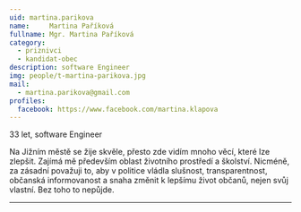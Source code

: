 ```yaml
---
uid: martina.parikova
name:     Martina Paříková
fullname: Mgr. Martina Paříková
category:
  - priznivci
  - kandidat-obec
description: software Engineer
img: people/t-martina-parikova.jpg
mail:
  - martina.parikova@gmail.com
profiles:
  facebook: https://www.facebook.com/martina.klapova
---
```


33 let, software Engineer

Na Jižním městě se žije skvěle, přesto zde vidím mnoho věcí, které lze zlepšit. Zajímá mě především oblast životního prostředí a školství. Nicméně, za zásadní považuji to, aby v politice vládla slušnost, transparentnost, občanská informovanost a snaha změnit k lepšímu život občanů, nejen svůj vlastní. Bez toho to nepůjde.

---
